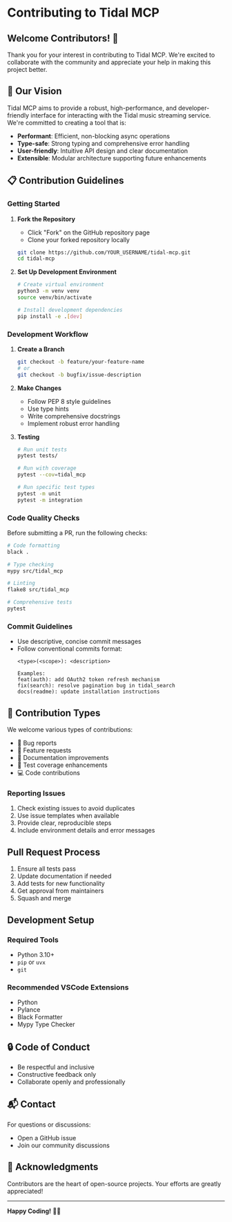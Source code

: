 # Contributing to Tidal MCP

## Welcome Contributors! 🎉

Thank you for your interest in contributing to Tidal MCP. We're excited to collaborate with the community and appreciate your help in making this project better.

## 🌟 Our Vision

Tidal MCP aims to provide a robust, high-performance, and developer-friendly interface for interacting with the Tidal music streaming service. We're committed to creating a tool that is:

- **Performant**: Efficient, non-blocking async operations
- **Type-safe**: Strong typing and comprehensive error handling
- **User-friendly**: Intuitive API design and clear documentation
- **Extensible**: Modular architecture supporting future enhancements

## 📋 Contribution Guidelines

### Getting Started

1. **Fork the Repository**
   - Click "Fork" on the GitHub repository page
   - Clone your forked repository locally
   ```bash
   git clone https://github.com/YOUR_USERNAME/tidal-mcp.git
   cd tidal-mcp
   ```

2. **Set Up Development Environment**
   ```bash
   # Create virtual environment
   python3 -m venv venv
   source venv/bin/activate

   # Install development dependencies
   pip install -e .[dev]
   ```

### Development Workflow

1. **Create a Branch**
   ```bash
   git checkout -b feature/your-feature-name
   # or
   git checkout -b bugfix/issue-description
   ```

2. **Make Changes**
   - Follow PEP 8 style guidelines
   - Use type hints
   - Write comprehensive docstrings
   - Implement robust error handling

3. **Testing**
   ```bash
   # Run unit tests
   pytest tests/

   # Run with coverage
   pytest --cov=tidal_mcp

   # Run specific test types
   pytest -m unit
   pytest -m integration
   ```

### Code Quality Checks

Before submitting a PR, run the following checks:

```bash
# Code formatting
black .

# Type checking
mypy src/tidal_mcp

# Linting
flake8 src/tidal_mcp

# Comprehensive tests
pytest
```

### Commit Guidelines

- Use descriptive, concise commit messages
- Follow conventional commits format:
  ```
  <type>(<scope>): <description>

  Examples:
  feat(auth): add OAuth2 token refresh mechanism
  fix(search): resolve pagination bug in tidal_search
  docs(readme): update installation instructions
  ```

## 🤝 Contribution Types

We welcome various types of contributions:

- 🐛 Bug reports
- 🚀 Feature requests
- 📖 Documentation improvements
- 🧪 Test coverage enhancements
- 💻 Code contributions

### Reporting Issues

1. Check existing issues to avoid duplicates
2. Use issue templates when available
3. Provide clear, reproducible steps
4. Include environment details and error messages

## Pull Request Process

1. Ensure all tests pass
2. Update documentation if needed
3. Add tests for new functionality
4. Get approval from maintainers
5. Squash and merge

## Development Setup

### Required Tools
- Python 3.10+
- `pip` or `uvx`
- `git`

### Recommended VSCode Extensions
- Python
- Pylance
- Black Formatter
- Mypy Type Checker

## 🔒 Code of Conduct

- Be respectful and inclusive
- Constructive feedback only
- Collaborate openly and professionally

## 📬 Contact

For questions or discussions:
- Open a GitHub issue
- Join our community discussions

## 🙏 Acknowledgments

Contributors are the heart of open-source projects. Your efforts are greatly appreciated!

---

**Happy Coding!** 🎵🐍
